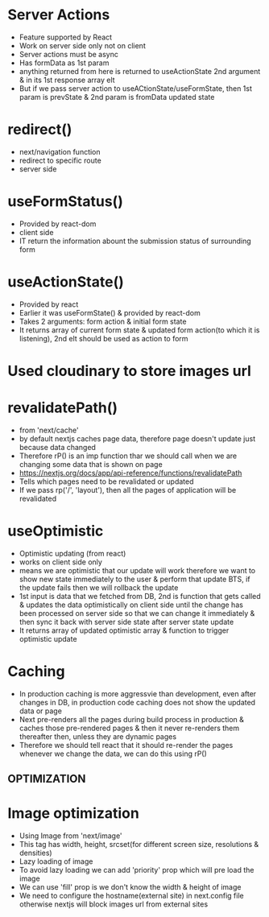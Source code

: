 # Server Actions

- Feature supported by React
- Work on server side only not on client
- Server actions must be async
- Has formData as 1st param
- anything returned from here is returned to useActionState 2nd argument & in its 1st response array elt
- But if we pass server action to useACtionState/useFormState, then 1st param is prevState & 2nd param is fromData updated state

# redirect()

- next/navigation function
- redirect to specific route
- server side

# useFormStatus()

- Provided by react-dom
- client side
- IT return the information abount the submission status of surrounding form

# useActionState()

- Provided by react
- Earlier it was useFormState() & provided by react-dom
- Takes 2 arguments: form action & initial form state
- It returns array of current form state & updated form action(to which it is listening), 2nd elt should be used as action to form

# Used cloudinary to store images url

# revalidatePath()

- from 'next/cache'
- by default nextjs caches page data, therefore page doesn't update just because data changed
- Therefore rP() is an imp function thar we should call when we are changing some data that is shown on page
- https://nextjs.org/docs/app/api-reference/functions/revalidatePath
- Tells which pages need to be revalidated or updated
- If we pass rp('/', 'layout'), then all the pages of application will be revalidated

# useOptimistic

- Optimistic updating (from react)
- works on client side only
- means we are optimistic that our update will work therefore we want to show new state immediately to the user & perform that update BTS, if the update fails then we will rollback the update
- 1st input is data that we fetched from DB, 2nd is function that gets called & updates the data optimistically on client side until the change has been processed on server side so that we can change it immediately & then sync it back with server side state after server state update
- It returns array of updated optimistic array & function to trigger optimistic update

# Caching

- In production caching is more aggressvie than development, even after changes in DB, in production code caching does not show the updated data or page
- Next pre-renders all the pages during build process in production & caches those pre-rendered pages & then it never re-renders them thereafter then, unless they are dynamic pages
- Therefore we should tell react that it should re-render the pages whenever we change the data, we can do this using rP()

## OPTIMIZATION

# Image optimization

- Using Image from 'next/image'
- This tag has width, height, srcset(for different screen size, resolutions & densities)
- Lazy loading of image
- To avoid lazy loading we can add 'priority' prop which will pre load the image
- We can use 'fill' prop is we don't know the width & height of image
- We need to configure the hostname(external site) in next.config file otherwise nextjs will block images url from external sites
